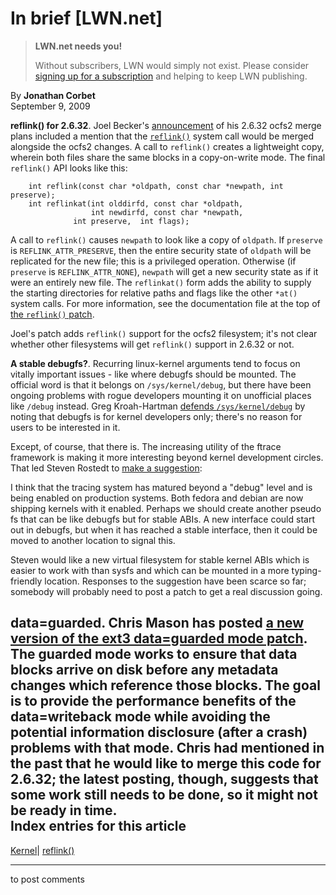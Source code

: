 # In brief [LWN.net]

> **LWN.net needs you!**
> 
> Without subscribers, LWN would simply not exist. Please consider [signing up for a subscription](/Promo/nst-nag2/subscribe) and helping to keep LWN publishing. 

By **Jonathan Corbet**  
September 9, 2009 

**reflink() for 2.6.32**. Joel Becker's [announcement](/Articles/351542/) of his 2.6.32 ocfs2 merge plans included a mention that the [`reflink()`](http://lwn.net/Articles/333783/) system call would be merged alongside the ocfs2 changes. A call to `reflink()` creates a lightweight copy, wherein both files share the same blocks in a copy-on-write mode. The final `reflink()` API looks like this: 
    
    
        int reflink(const char *oldpath, const char *newpath, int preserve);
        int reflinkat(int olddirfd, const char *oldpath,
                      int newdirfd, const char *newpath,
          		  int preserve,  int flags);
    

A call to `reflink()` causes `newpath` to look like a copy of `oldpath`. If `preserve` is `REFLINK_ATTR_PRESERVE`, then the entire security state of `oldpath` will be replicated for the new file; this is a privileged operation. Otherwise (if `preserve` is `REFLINK_ATTR_NONE`), `newpath` will get a new security state as if it were an entirely new file. The `reflinkat()` form adds the ability to supply the starting directories for relative paths and flags like the other `*at()` system calls. For more information, see the documentation file at the top of [the `reflink()` patch](http://git.kernel.org/?p=linux/kernel/git/jlbec/ocfs2.git;a=commitdiff;h=25767b48501de19421ae86c406b2dd42df37baf3;hp=5e404e9ed1b05cafb044bd46792e50197df805ed). 

Joel's patch adds `reflink()` support for the ocfs2 filesystem; it's not clear whether other filesystems will get `reflink()` support in 2.6.32 or not. 

**A stable debugfs?**. Recurring linux-kernel arguments tend to focus on vitally important issues - like where debugfs should be mounted. The official word is that it belongs on `/sys/kernel/debug`, but there have been ongoing problems with rogue developers mounting it on unofficial places like `/debug` instead. Greg Kroah-Hartman [defends `/sys/kernel/debug`](/Articles/351658/) by noting that debugfs is for kernel developers only; there's no reason for users to be interested in it. 

Except, of course, that there is. The increasing utility of the ftrace framework is making it more interesting beyond kernel development circles. That led Steven Rostedt to [make a suggestion](/Articles/351661/): 

I think that the tracing system has matured beyond a "debug" level and is being enabled on production systems. Both fedora and debian are now shipping kernels with it enabled. Perhaps we should create another pseudo fs that can be like debugfs but for stable ABIs. A new interface could start out in debugfs, but when it has reached a stable interface, then it could be moved to another location to signal this. 

Steven would like a new virtual filesystem for stable kernel ABIs which is easier to work with than sysfs and which can be mounted in a more typing-friendly location. Responses to the suggestion have been scarce so far; somebody will probably need to post a patch to get a real discussion going. 

**data=guarded**. Chris Mason has posted [a new version of the ext3 data=guarded mode patch](http://lwn.net/Articles/351444/). The guarded mode works to ensure that data blocks arrive on disk before any metadata changes which reference those blocks. The goal is to provide the performance benefits of the data=writeback mode while avoiding the potential information disclosure (after a crash) problems with that mode. Chris had mentioned in the past that he would like to merge this code for 2.6.32; the latest posting, though, suggests that some work still needs to be done, so it might not be ready in time.  
Index entries for this article  
---  
[Kernel](/Kernel/Index)| [reflink()](/Kernel/Index#reflink)  
  


* * *

to post comments 
